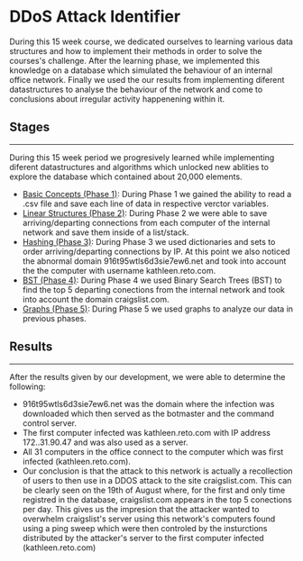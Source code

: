 # DDoS Attack Identifier

During this 15 week course, we dedicated ourselves to learning various data structures and how to implement their methods in order to solve the courses's challenge. After the learning phase, we implemented this knowledge on a database which simulated the behaviour of an internal office network. Finally we used the our results from implementing diferent datastructures to analyse the behaviour of the network and come to conclusions about irregular activity happenening within it.

## Stages
***
During this 15 week period we progresively learned while implementing diferent datastructures and algorithms which unlocked new ablities to explore the database which contained about 20,000 elements.

* [Basic Concepts (Phase 1)](https://github.com/tomasdiazservin1/DDoS-Attack-Identifier-BotNet-/blob/main/retoAvance.cpp): During Phase 1 we gained the ability to read a .csv file and save each line of data in respective verctor variables.
* [Linear Structures (Phase 2)](https://github.com/tomasdiazservin1/DDoS-Attack-Identifier-BotNet-/blob/main/RetoAvance2.cpp): During Phase 2 we were able to save arriving/departing connections from each computer of the internal network and save them inside of a list/stack.
* [Hashing (Phase 3)](https://github.com/tomasdiazservin1/DDoS-Attack-Identifier-BotNet-/blob/main/RetoAvance3.cpp): During Phase 3 we used dictionaries and sets to order arriving/departing connections by IP. At this point we also noticed the abnormal domain 916t95wtls6d3sie7ew6.net and took into account the the computer with username kathleen.reto.com.
* [BST (Phase 4)](https://github.com/tomasdiazservin1/DDoS-Attack-Identifier-BotNet-/blob/main/RetoAvance4.cpp): During Phase 4 we used Binary Search Trees (BST) to find the top 5 departing conections from the internal network and took into account the domain craigslist.com.
* [Graphs (Phase 5)](https://github.com/tomasdiazservin1/DDoS-Attack-Identifier-BotNet-/blob/main/RetoAvance5.cpp): During Phase 5 we used graphs to analyze our data in previous phases.


## Results
***
After the results given by our development, we were able to determine the following: 
* 916t95wtls6d3sie7ew6.net was the domain where the infection was downloaded which then served as the botmaster and the command control server.
* The first computer infected was kathleen.reto.com with IP address 172..31.90.47 and was also used as a server.
* All 31 computers in the office connect to the computer which was first infected (kathleen.reto.com).
* Our conclusion is that the attack to this network is actually a recollection of users to then use in a DDOS attack to the site craigslist.com. This can be clearly seen on the 19th of August where, for the first and only time registred in the database, craigslist.com appears in the top 5 conections per day. This gives us the impresion that the attacker wanted to overwhelm craigslist's server using this network's computers found using a ping sweep which were then controled by the insturctions distributed by the attacker's server to the first computer infected (kathleen.reto.com)
